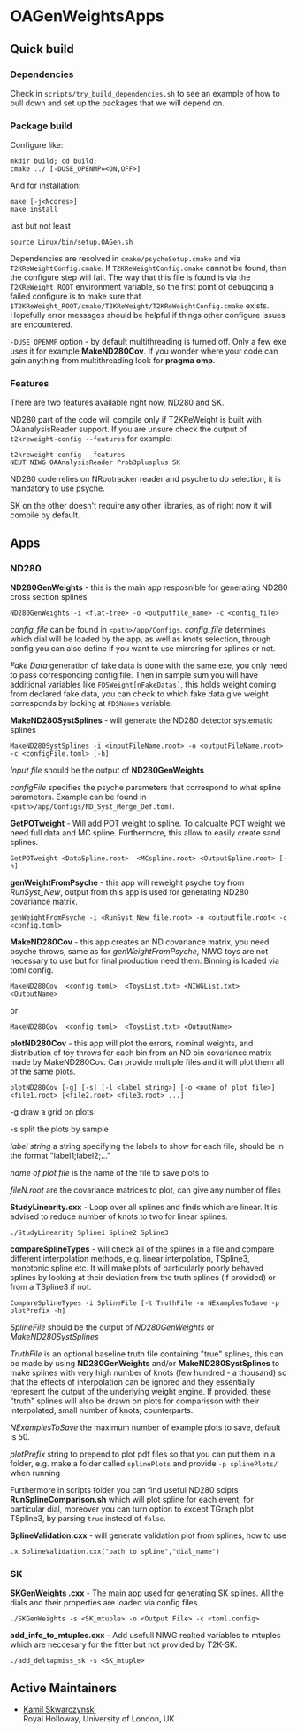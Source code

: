 # OAGenWeightsApps

## Quick build

### Dependencies

Check in `scripts/try_build_dependencies.sh` to see an example of how to pull down and set up the packages that we will depend on.

### Package build

Configure like:

```
mkdir build; cd build;
cmake ../ [-DUSE_OPENMP=<ON,OFF>]
```
And for installation:
```
make [-j<Ncores>]
make install
```

last but not least
```
source Linux/bin/setup.OAGen.sh
```

Dependencies are resolved in `cmake/psycheSetup.cmake` and via `T2KReWeightConfig.cmake`. 
If `T2KReWeightConfig.cmake` cannot be found, then the configure step will fail.
The way that this file is found is via the `T2KReWeight_ROOT` environment variable, so the
first point of debugging a failed configure is to make sure that `$T2KReWeight_ROOT/cmake/T2KReWeight/T2KReWeightConfig.cmake` exists.
Hopefully error messages should be helpful if things other configure issues are encountered.

`-DUSE_OPENMP` option - by default multithreading is turned off. Only a few exe uses it for example **MakeND280Cov**. If you wonder where your code can gain anything from multithreading look for **pragma omp**.

### Features

There are two features available right now, ND280 and SK.

ND280 part of the code will compile only if T2KReWeight is built with OAanalysisReader support. If you are unsure check the output of `t2kreweight-config --features` for example:
```
t2kreweight-config --features
NEUT NIWG OAAnalysisReader Prob3plusplus SK
```
ND280 code relies on NRootracker reader and psyche to do selection, it is mandatory to use psyche.

SK on the other doesn't require any other libraries, as of right now it will compile by default.

## Apps

### ND280

**ND280GenWeights** - this is the main app resposnible for generating ND280 cross section splines
```
ND280GenWeights -i <flat-tree> -o <outputfile_name> -c <config_file>
```
*config_file* can be found in `<path>/app/Configs`. *config_file* determines which dial will be loaded by the app,
as well as knots selection, through config you can also define if you want to use mirroring for splines or not.

*Fake Data* generation of fake data is done with the same exe, you only need to pass corresponding config file. Then in sample sum you will have additional variables like `FDSWeight[nFakeDatas]`, this holds weight coming from declared fake data, you can check to which fake data give weight corresponds by looking at `FDSNames` variable.

**MakeND280SystSplines** - will generate the ND280 detector systematic splines
```
MakeND280SystSplines -i <inputFileName.root> -o <outputFileName.root> -c <configFile.toml> [-h]
```
*Input file* should be the output of **ND280GenWeights**

*configFile* specifies the psyche parameters that correspond to what spline parameters. Example can be found in `<path>/app/Configs/ND_Syst_Merge_Def.toml`.

**GetPOTweight** - Will add POT weight to spline. To calcualte POT weight we need full data and MC spline. Furthermore, this allow to easily create sand splines.
```
GetPOTweight <DataSpline.root>  <MCspline.root> <OutputSpline.root> [-h]
```

**genWeightFromPsyche** - this app will reweight psyche toy from *RunSyst_New*, output from this app
is used for generating ND280 covariance matrix. 
```
genWeightFromPsyche -i <RunSyst_New_file.root> -o <outputfile.root< -c <config.toml>
```

**MakeND280Cov** - this app creates an ND covariance matrix, you need psyche throws, same as for *genWeightFromPsyche*, NIWG toys are not necessary to use but for final production need them. Binning is loaded via toml config.
```
MakeND280Cov  <config.toml>  <ToysList.txt> <NIWGList.txt> <OutputName>
```
or
```
MakeND280Cov  <config.toml>  <ToysList.txt> <OutputName>
```

**plotND280Cov**  - this app will plot the errors, nominal weights, and distribution of toy throws for each bin from an ND bin covariance matrix made by MakeND280Cov. Can provide multiple files and it will plot them all of the same plots.
```
plotND280Cov [-g] [-s] [-l <label string>] [-o <name of plot file>] <file1.root> [<file2.root> <file3.root> ...]
```
-g draw a grid on plots

-s split the plots by sample

*label string* a string specifying the labels to show for each file, should be in the format "label1;label2;..."

*name of plot file* is the name of the file to save plots to

*fileN.root* are the covariance matrices to plot, can give any number of files

**StudyLinearity.cxx** - Loop over all splines and finds which are linear. It is advised to reduce number of knots to two for linear splines.
```
./StudyLinearity Spline1 Spline2 Spline3
```

**compareSplineTypes** - will check all of the splines in a file and compare different interpolation methods, e.g. linear interpolation, TSpline3, monotonic spline etc. It will make plots of particularly poorly behaved splines by looking at their deviation from the truth splines (if provided) or from a TSpline3 if not.
```
CompareSplineTypes -i SplineFile [-t TruthFile -n NExamplesToSave -p plotPrefix -h]
```
*SplineFile* should be the output of *ND280GenWeights* or *MakeND280SystSplines*

*TruthFile* is an optional baseline truth file containing "true" splines, this can be made by using **ND280GenWeights** and/or **MakeND280SystSplines** to make splines with very high number of knots (few hundred - a thousand) so that the effects of interpolation can be ignored and they essentially represent the output of the underlying weight engine. If provided, these "truth" splines will also be drawn on plots for comparisson with their interpolated, small number of knots, counterparts.

*NExamplesToSave* the maximum number of example plots to save, default is 50.

*plotPrefix* string to prepend to plot pdf files so that you can put them in a folder, e.g. make a folder called `splinePlots` and provide `-p splinePlots/` when running


Furthermore in scripts folder you can find useful ND280 scipts
**RunSplineComparison.sh** which will plot spline for each event, for particular dial, moreover you can turn option to except TGraph plot TSpline3, by parsing `true` instead of `false`.

**SplineValidation.cxx** - will generate validation plot from splines, how to use 
```
.x SplineValidation.cxx("path to spline","dial_name")
```

### SK
**SKGenWeights .cxx** - The main app used for generating SK splines. All the dials and their properties are loaded via config files
```
./SKGenWeights -s <SK_mtuple> -o <Output File> -c <toml.config>
```

**add_info_to_mtuples.cxx** - Add usefull NIWG realted variables to mtuples which are neccesary for the fitter but not provided by T2K-SK.
```
./add_deltapmiss_sk -s <SK_mtuple>
```


## Active Maintainers
* [Kamil Skwarczynski](mailto:Kamil.Skwarczynski@rhul.ac.uk)<br>
  Royal Holloway, University of London, UK
